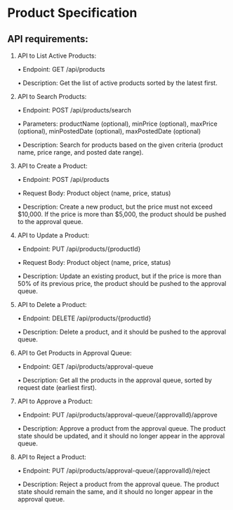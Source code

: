 # Product Specification
## API requirements:

1. API to List Active Products:

      • Endpoint: GET /api/products

      • Description: Get the list of active products sorted by the latest first.

2. API to Search Products:

      • Endpoint: POST /api/products/search

      • Parameters: productName (optional), minPrice (optional), maxPrice (optional), minPostedDate (optional), maxPostedDate (optional)

      • Description: Search for products based on the given criteria (product name, price range, and posted date range).

3. API to Create a Product:

      • Endpoint: POST /api/products

      • Request Body: Product object (name, price, status)

      • Description: Create a new product, but the price must not exceed $10,000. If the price is more than $5,000, the product should be pushed to the approval queue.

4. API to Update a Product:

      • Endpoint: PUT /api/products/{productId}

      • Request Body: Product object (name, price, status)

      • Description: Update an existing product, but if the price is more than 50% of its previous price, the product should be pushed to the approval queue.

5. API to Delete a Product:

      • Endpoint: DELETE /api/products/{productId}

      • Description: Delete a product, and it should be pushed to the approval queue.

6. API to Get Products in Approval Queue:

      • Endpoint: GET /api/products/approval-queue

      • Description: Get all the products in the approval queue, sorted by request date (earliest first).

7. API to Approve a Product:

      • Endpoint: PUT /api/products/approval-queue/{approvalId}/approve

      • Description: Approve a product from the approval queue. The product state should be updated, and it should no longer appear in the approval queue.

8. API to Reject a Product:

     • Endpoint: PUT /api/products/approval-queue/{approvalId}/reject

     • Description: Reject a product from the approval queue. The product state should remain the same, and it should no longer appear in the approval queue.

